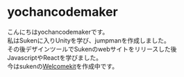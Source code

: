 # yochancodemaker
こんにちはyochancodemakerです。  
私はSukenに入りUnityを学び、jumpmanを作成しました。  
その後デザインツールでSukenのwebサイトをリリースした後  
JavascriptやReactを学びました。  
今はsukenの[Welcomekit](https://github.com/kg-suken/WelcomeKit)を作成中です。  
